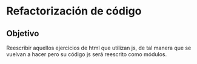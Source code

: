 # Refactorización de código

## Objetivo

Reescribir aquellos ejercicios de html que utilizan js, de tal manera que se vuelvan a hacer pero su código js será reescrito como módulos.